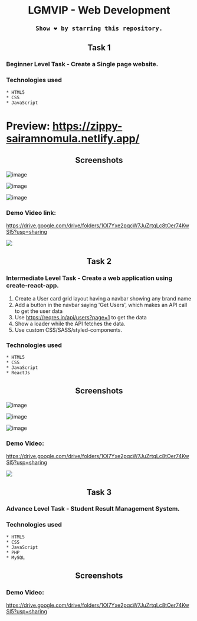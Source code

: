 <h1 align="center">LGMVIP - Web Development</h1>

### <div align="center"><samp>Show ❤️ by starring this repository.</samp></div>

<h2 align="center">Task 1</h2>

### Beginner Level Task - Create a Single page website.
### Technologies used
    * HTML5
    * CSS
    * JavaScript

# Preview: https://zippy-sairamnomula.netlify.app/

<h2 align="center">Screenshots</h2>

![image](https://user-images.githubusercontent.com/78247889/139385733-097abece-9f62-4b50-9127-dbf3bc0814f2.png)

![image](https://user-images.githubusercontent.com/78247889/139385843-bb1cffe6-539f-4a3d-ab36-f45b36eb8dd7.png)

![image](https://user-images.githubusercontent.com/78247889/139385918-f9455a84-abc8-4ff0-a422-de6b552d32d2.png)
### Demo Video link:
https://drive.google.com/drive/folders/1Ol7Yxe2pqcW7JuZrtqLc8tOer74KwSI5?usp=sharing

<img src="https://user-images.githubusercontent.com/73097560/115834477-dbab4500-a447-11eb-908a-139a6edaec5c.gif">

<h2 align="center">Task 2</h2>

### Intermediate Level Task - Create a web application using create-react-app.
1. Create a User card grid layout having a navbar showing any brand name 
2. Add a button in the navbar saying 'Get Users', which makes an API call to get the user data
3. Use https://reqres.in/api/users?page=1 to get the data 
4. Show a loader while the API fetches the data. 
5. Use custom CSS/SASS/styled-components.

### Technologies used
    * HTML5
    * CSS
    * JavaScript
    * ReactJs

<h2 align="center">Screenshots</h2>

![image](https://user-images.githubusercontent.com/78247889/140263231-602b0e72-36b6-45cb-86e9-758b0dcd415b.png)

![image](https://user-images.githubusercontent.com/78247889/140263262-71c469b5-eb73-45bd-9f01-75299268ba83.png)

![image](https://user-images.githubusercontent.com/78247889/140263287-66463ed7-7670-435c-94c6-101e1d83ea3b.png)
### Demo Video:
https://drive.google.com/drive/folders/1Ol7Yxe2pqcW7JuZrtqLc8tOer74KwSI5?usp=sharing

<img src="https://user-images.githubusercontent.com/73097560/115834477-dbab4500-a447-11eb-908a-139a6edaec5c.gif">

<h2 align="center">Task 3</h2>

### Advance Level Task - Student Result Management System.
### Technologies used
    * HTML5
    * CSS
    * JavaScript
    * PHP
    * MySQL

<h2 align="center">Screenshots</h2>

### Demo Video: 
https://drive.google.com/drive/folders/1Ol7Yxe2pqcW7JuZrtqLc8tOer74KwSI5?usp=sharing